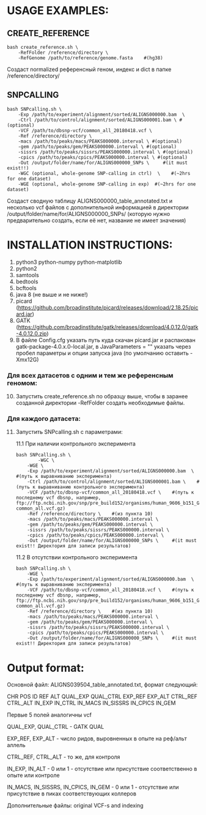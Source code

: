 # USAGE EXAMPLES:

## CREATE_REFERENCE

    bash create_reference.sh \
        -RefFolder /reference/directory \
        -RefGenome /path/to/reference/genome.fasta    #(hg38)
        
Создаст normalized референсный геном, индекс и dict в папке /reference/directory/

## SNPCALLING

	bash SNPcalling.sh \
		-Exp /path/to/experiment/alignment/sorted/ALIGNS000000.bam  \
		-Ctrl /path/to/control/alignment/sorted/ALIGNS000001.bam \ #(optional)
		-VCF /path/to/dbsnp-vcf/common_all_20180418.vcf \
		-Ref /reference/directory \
		-macs /path/to/peaks/macs/PEAKS000000.interval \ #(optional)
		-gem /path/to/peaks/gem/PEAKS000000.interval \ #(optional)
		-sissrs /path/to/peaks/sissrs/PEAKS000000.interval \ #(optional)
		-cpics /path/to/peaks/cpics/PEAKS000000.interval \ #(optional)
		-Out /output/folder/name/for/ALIGNS000000_SNPs \     #(it must exist!!)
		-WGC (optional, whole-genome SNP-calling in ctrl)  \    #(~2hrs for one dataset)
		-WGE (optional, whole-genome SNP-calling in exp)  #(~2hrs for one dataset)
		
Создаст сводную таблицу ALIGNS000000_table_annotated.txt и несколько vcf файлов с дополнительной информацией в директории /output/folder/name/for/ALIGNS000000_SNPs/ (которую нужно предварительно создать, если её нет, название не имеет значения)

# INSTALLATION INSTRUCTIONS:

1. python3
	python-numpy
	python-matplotlib
2. python2
3. samtools
4. bedtools
5. bcftools
6. java 8 (не выше и не ниже!)
7. picard (https://github.com/broadinstitute/picard/releases/download/2.18.25/picard.jar)
8. GATK (https://github.com/broadinstitute/gatk/releases/download/4.0.12.0/gatk-4.0.12.0.zip)
9. В файле Config.cfg указать путь куда скачан picard.jar и распакован gatk-package-4.0.x.0-local.jar, в JavaParameters = "" указать через пробел параметры и опции запуска java (по умолчанию оставить -Xmx12G)

### Для всех датасетов с одним и тем же референсным геномом:

10. Запустить create_reference.sh по образцу выше, чтобы в заранее созданной директории -RefFolder создать необходимые файлы.

### Для каждого датасета:

11. Запустить SNPcalling.sh с параметрами:

	11.1 При наличии контрольного эксперимента

		bash SNPcalling.sh \
		    	-WGC \
			-WGE \
			-Exp /path/to/experiment/alignment/sorted/ALIGNS000000.bam  \    #(путь к выравниванию эксперимента)
			-Ctrl /path/to/control/alignment/sorted/ALIGNS000001.bam \    #(путь к выравниванию контрольного эксперимента)
			-VCF /path/to/dbsnp-vcf/common_all_20180418.vcf \    #(путь к последнему vcf dbsnp, например, ftp://ftp.ncbi.nih.gov/snp/pre_build152/organisms/human_9606_b151_GRCh38p7/VCF/GATK/00-common_all.vcf.gz)
			-Ref /reference/directory \    #(из пункта 10)
			-macs /path/to/peaks/macs/PEAKS000000.interval \
			-gem /path/to/peaks/gem/PEAKS000000.interval \
			-sissrs /path/to/peaks/sissrs/PEAKS000000.interval \
			-cpics /path/to/peaks/cpics/PEAKS000000.interval \
			-Out /output/folder/name/for/ALIGNS000000_SNPs \     #(it must exist!! Директория для записи результатов)
	
	11.2 В отсутствии контрольного эксперимента

		bash SNPcalling.sh \
			-WGE \
			-Exp /path/to/experiment/alignment/sorted/ALIGNS000000.bam  \    #(путь к выравниванию эксперимента)
			-VCF /path/to/dbsnp-vcf/common_all_20180418.vcf \    #(путь к последнему vcf dbsnp, например, ftp://ftp.ncbi.nih.gov/snp/pre_build152/organisms/human_9606_b151_GRCh38p7/VCF/GATK/00-common_all.vcf.gz)
			-Ref /reference/directory \    #(из пункта 10)
			-macs /path/to/peaks/macs/PEAKS000000.interval \
			-gem /path/to/peaks/gem/PEAKS000000.interval \
			-sissrs /path/to/peaks/sissrs/PEAKS000000.interval \
			-cpics /path/to/peaks/cpics/PEAKS000000.interval \
			-Out /output/folder/name/for/ALIGNS000000_SNPs \     #(it must exist!! Директория для записи результатов)

# Output format:
Основной файл: ALIGNS039504_table_annotated.txt, формат следующий:

CHR POS ID REF ALT QUAL_EXP QUAL_CTRL EXP_REF EXP_ALT CTRL_REF CTRL_ALT IN_EXP IN_CTRL IN_MACS IN_SISSRS IN_CPICS IN_GEM

Первые 5 полей аналогичны vcf

QUAL_EXP, QUAL_CTRL - GATK QUAL

EXP_REF, EXP_ALT - число ридов, выровненных в опыте на реф/альт аллель

CTRL_REF, CTRL_ALT - то же, для контроля

IN_EXP, IN_ALT - 0 или 1 - отсутствие или присутствие соответственно в опыте или контроле

IN_MACS, IN_SISSRS, IN_CPICS, IN_GEM - 0 или 1 - отсутствие или присутствие в пиках соответствующих коллеров

Дополнительные файлы: original VCF-s and indexing
